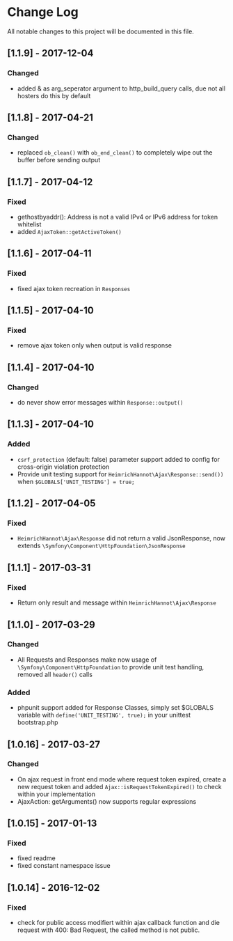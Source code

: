 # Change Log
All notable changes to this project will be documented in this file.

## [1.1.9] - 2017-12-04

### Changed
* added & as arg_seperator argument to http_build_query calls, due not all hosters do this by default


## [1.1.8] - 2017-04-21

### Changed
- replaced `ob_clean()` with `ob_end_clean()` to completely wipe out the buffer before sending output

## [1.1.7] - 2017-04-12

### Fixed
- gethostbyaddr(): Address is not a valid IPv4 or IPv6 address for token whitelist
- added `AjaxToken::getActiveToken()`

## [1.1.6] - 2017-04-11

### Fixed
- fixed ajax token recreation in `Responses`

## [1.1.5] - 2017-04-10

### Fixed
- remove ajax token only when output is valid response

## [1.1.4] - 2017-04-10

### Changed
- do never show error messages within `Response::output()`

## [1.1.3] - 2017-04-10

### Added
- `csrf_protection` (default: false) parameter support added to config for cross-origin violation protection 
- Provide unit testing support for `HeimrichHannot\Ajax\Response::send())` when `$GLOBALS['UNIT_TESTING'] = true;`

## [1.1.2] - 2017-04-05

### Fixed
- `HeimrichHannot\Ajax\Response` did not return a valid JsonResponse, now extends `\Symfony\Component\HttpFoundation\JsonResponse`

## [1.1.1] - 2017-03-31

### Fixed
- Return only result and message within `HeimrichHannot\Ajax\Response`

## [1.1.0] - 2017-03-29

### Changed
- All Requests and Responses make now usage of `\Symfony\Component\HttpFoundation` to provide unit test handling, removed all `header()` calls

### Added 
- phpunit support added for Response Classes, simply set $GLOBALS variable with `define('UNIT_TESTING', true);` in your unittest bootstrap.php 

## [1.0.16] - 2017-03-27

### Changed
- On ajax request in front end mode where request token expired, create a new request token and added `Ajax::isRequestTokenExpired()` to check within your implementation
- AjaxAction: getArguments() now supports regular expressions

## [1.0.15] - 2017-01-13

### Fixed
- fixed readme
- fixed constant namespace issue

## [1.0.14] - 2016-12-02

### Fixed
- check for public access modifiert within ajax callback function and die request with 400: Bad Request, the called method is not public.
